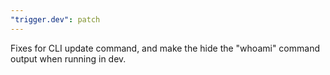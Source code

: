 ```yaml
---
"trigger.dev": patch
---
```


Fixes for CLI update command, and make the hide the "whoami" command output when running in dev.
